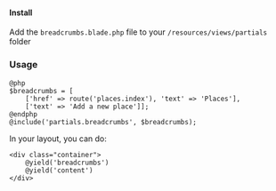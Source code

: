 #### Install
Add the `breadcrumbs.blade.php` file to your `/resources/views/partials` folder

### Usage
```
@php 
$breadcrumbs = [
	['href' => route('places.index'), 'text' => 'Places'], 
	['text' => 'Add a new place']]; 
@endphp
@include('partials.breadcrumbs', $breadcrumbs);
```

In your layout, you can do:
```
<div class="container">
    @yield('breadcrumbs')
    @yield('content')
</div>
```
